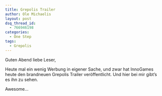 ```yaml
---
title: Grepolis Trailer
author: Ole Michaelis
layout: post
dsq_thread_id:
  - 766946198
categories:
  - One Step
tags:
  - Grepolis
---
```


Guten Abend liebe Leser,

Heute mal ein wenig Werbung in eigener Sache, und zwar hat InnoGames heute den brandneuen Grepolis Trailer veröffentlicht. Und hier bei mir gibt’s es ihn zu sehen.



Awesome…

